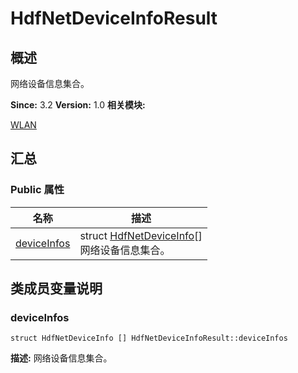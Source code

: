 # HdfNetDeviceInfoResult


## 概述

网络设备信息集合。

**Since:**
3.2
**Version:**
1.0
**相关模块:**

[WLAN](_w_l_a_n.md)


## 汇总


### Public 属性

  | 名称 | 描述 | 
| -------- | -------- |
| [deviceInfos](#deviceinfos) | struct&nbsp;[HdfNetDeviceInfo](_hdf_net_device_info.md)[]<br/>网络设备信息集合。&nbsp; | 


## 类成员变量说明


### deviceInfos

  
```
struct HdfNetDeviceInfo [] HdfNetDeviceInfoResult::deviceInfos
```
**描述:**
网络设备信息集合。
